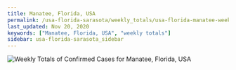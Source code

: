```yaml
---
title: Manatee, Florida, USA
permalink: /usa-florida-sarasota/weekly_totals/usa-florida-manatee-weekly_totals.html
last_updated: Nov 20, 2020
keywords: ["Manatee, Florida, USA", "weekly totals"]
sidebar: usa-florida-sarasota_sidebar
---
```


![Weekly Totals of Confirmed Cases for Manatee, Florida, USA](/covid_tracker/images/graphs/usa-florida-manatee-weekly_totals_graph.png)
